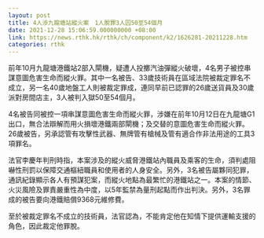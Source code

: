 ```yaml
---
layout: post
title: 4人涉九龍塘站縱火案　1人脫罪3人囚50至54個月
date: 2021-12-28 15:06:59.000000000 +08:00
link: https://news.rthk.hk/rthk/ch/component/k2/1626281-20211228.htm
categories: rthk
---
```


前年10月九龍塘港鐵站2部入閘機，疑遭人投擲汽油彈縱火破壞，4名男子被控串謀意圖危害生命而縱火罪。其中一名被告、33歲技術員在區域法院被裁定罪名不成立，另一名40歲地盤工人則被裁定罪成，連同早前已認罪的26歲送貨員及30歲派對房間店主，3人被判入獄50至54個月。 

4名被告同被控一項串謀意圖危害生命而縱火罪，涉嫌在前年10月12日在九龍塘G1出口，無合法辯解而用火損壞港鐵兩部閘機；及交替的意圖危害生命而縱火罪。26歲被告，另承認管有攻擊性武器、無牌管有槍械及管有適合作非法用途的工具3項罪名。

法官李慶年判刑時指，本案涉及的縱火威脅港鐵站內職員及乘客的生命，須判處阻嚇性刑罰以保障交通樞紐職員和使用者的人身安全。另外，3名被告屬夥同犯罪，通訊紀錄顯示各人有預謀犯案，而縱火地點為最繁忙的港鐵站之一。本案的情節、火災風險及罪責嚴重性為中度，以5年監禁為量刑起點而作出判決。另外，3名罪成的被告要向港鐵賠償9368元維修費。

至於被裁定罪名不成立的技術員，法官認為，不能肯定他在知情下提供運輸支援的角色，因此裁定他罪脫。
